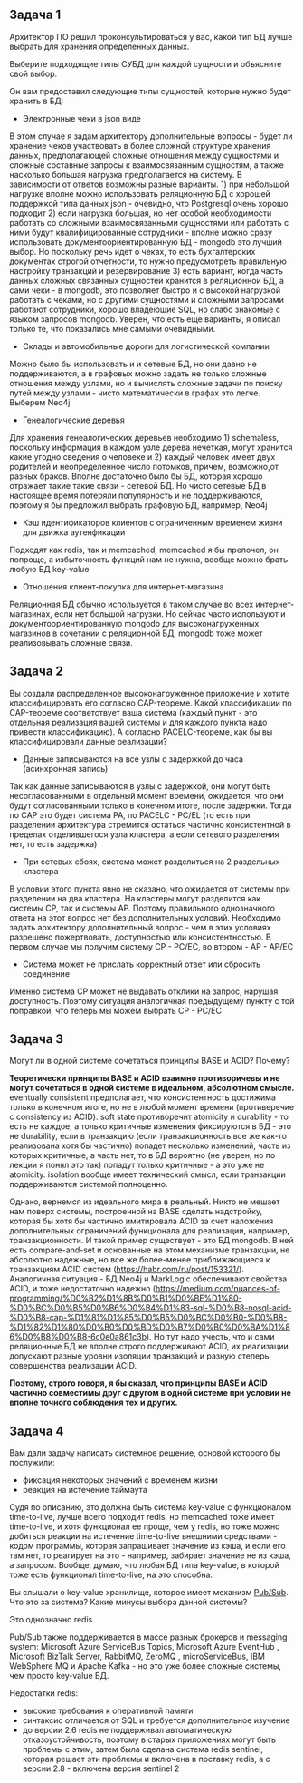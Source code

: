 ## Задача 1

Архитектор ПО решил проконсультироваться у вас, какой тип БД 
лучше выбрать для хранения определенных данных.

Выберите подходящие типы СУБД для каждой сущности и объясните свой выбор.

Он вам предоставил следующие типы сущностей, которые нужно будет хранить в БД:

- Электронные чеки в json виде

В этом случае я задам архитектору дополнительные вопросы - будет ли хранение чеков участвовать в более сложной структуре хранения данных, предполагающей сложные отношения между сущностями и сложные составные запросы к взаимосвязанным сущностям, а также насколько большая нагрузка предполагается на систему. В зависимости от ответов возможны разные варианты. 1) при небольшой нагрузке вполне можно использовать реляционную БД с хорошей поддержкой типа данных json - очевидно, что Postgresql очень хорошо подходит 2) если нагрузка большая, но нет особой необходимости работать со сложными взаимосвязанными сущностями или работать с ними будут квалифицированные сотрудники - вполне можно сразу использовать документоориентированную БД - mongodb это лучший выбор. Но поскольку речь идет о чеках, то есть бухгалтерских документах строгой отчетности, то нужно предусмотреть правильную настройку транзакций и резервирование 3) есть вариант, когда часть данных сложных связанных сущностей хранится в реляционной БД, а сами чеки - в mongodb, это позволяет быстро и с высокой нагрузкой работать с чеками, но с другими сущностями и сложными запросами работают сотрудники, хорошо владеющие SQL, но слабо знакомые с языком запросов mongodb. Уверен, что есть еще варианты, я описал только те, что показались мне самыми очевидными.

- Склады и автомобильные дороги для логистической компании

Можно было бы использовать и и сетевые БД, но они давно не поддерживаются, а в графовых можно задать не только сложные отношения между узлами, но и вычислять сложные задачи по поиску путей между узлами - чисто математически в графах это легче. Выберем Neo4j

- Генеалогические деревья

Для хранения генеалогических деревьев необходимо 1) schemaless, поскольку информация в каждом узле дерева нечеткая, могут хранится какие угодно сведения о человеке и 2) каждый человек имеет двух родителей и неопределенное число потомков, причем, возможно,от разных браков. Вполне достаточно было бы БД, которая хорошо отражает такие такие связи - сетевой БД. Но чисто сетевые БД в настоящее время потеряли популярность и не поддерживаются, поэтому я бы предложил выбрать графовую БД, например, Neo4j

- Кэш идентификаторов клиентов с ограниченным временем жизни для движка аутенфикации

Подходят как redis, так и memcached, memcached я бы препочел, он попроще, а избыточность функций нам не нужна, вообще можно брать любую БД key-value

- Отношения клиент-покупка для интернет-магазина

Реляционная БД обычно используется в таком случае во всех интернет-магазинах, если нет большой нагрузки. Но сейчас часто используют и документоориентированную mongodb для высоконагруженных магазинов в сочетании с реляционной БД, mongodb тоже может реализовывать сложные связи.

## Задача 2

Вы создали распределенное высоконагруженное приложение и хотите классифицировать его согласно 
CAP-теореме. Какой классификации по CAP-теореме соответствует ваша система
(каждый пункт - это отдельная реализация вашей системы и для каждого пункта надо привести классификацию). 
А согласно PACELC-теореме, как бы вы классифицировали данные реализации?

- Данные записываются на все узлы с задержкой до часа (асинхронная запись)

Так как данные записываются в узлы с задержкой, они могут быть несогласованными в отдельный момент времени, ожидается, что они будут согласованными только в конечном итоге, после задержки. Тогда по CAP это будет система PA, по PACELC - PC/EL (то есть при разделении архитектура стремится остаться частично консистентной в пределах отделившегося узла кластера, а если сетевого разделения нет, то есть задержка)

- При сетевых сбоях, система может разделиться на 2 раздельных кластера

В условии этого пункта явно не сказано, что ожидается от системы при разделении на два кластера. На кластеры могут разделится как системы CP, так и системы AP. Поэтому правильного однозначного ответа на этот вопрос нет без дополнительных условий. Необходимо задать архитектору дополнительный вопрос - чем в этих условиях разрешено пожертвовать, доступностью или консистентностью. В первом случае мы получим систему CP - PC/EC, во втором - AP - AP/EC


- Система может не прислать корректный ответ или сбросить соединение

Именно система CP может не выдавать отклики на запрос, нарушая доступность. Поэтому ситуация аналогичная предыдущему пункту с той поправкой, что теперь мы можем выбрать CP - PC/EC


## Задача 3

Могут ли в одной системе сочетаться принципы BASE и ACID? Почему?

**Теоретически принципы BASE и ACID взаимно противоричевы и не могут сочетаться в одной системе в идеальном, абсолютном смысле.** eventually consistent предполагает, что консистентность достижима только в конечном итоге, но не в любой момент времени (противеречие c consistency из ACID). soft state противоречит atomicity и durability - то есть не каждое, а только критичные изменения фиксируются в БД - это не durability, если в транзакцию (если транзакционность все же как-то реализована хотя бы частично) попадет несколько изменений, часть из которых критичные, а часть нет, то в БД вероятно (не уверен, но по лекции я понял это так) попадут только критичные - а это уже не atomicity. isolation вообще имеет технический смысл, если транзакции поддерживаются системой полноценно. 

Однако, вернемся из идеального мира в реальный. Никто не мешает нам поверх системы, построенной на BASE сделать надстройку, которая бы хотя бы частично имитировала ACID за счет наложения дополнительных ограничений функционала для реализации, например, транзакционности. И такой пример существует - это БД mongodb. В ней есть compare-and-set и основанные на этом механизме транзакции, не абсолютно надежные, но все же более-менее приближающиеся к транзакциям ACID систем (https://habr.com/ru/post/153321/). Аналогичная ситуация - БД Neo4j и MarkLogic обеспечивают свойства ACID, и тоже недостаточно надежно (https://medium.com/nuances-of-programming/%D0%B2%D1%8B%D0%B1%D0%BE%D1%80-%D0%BC%D0%B5%D0%B6%D0%B4%D1%83-sql-%D0%B8-nosql-acid-%D0%B8-cap-%D1%81%D1%85%D0%B5%D0%BC%D0%B0-%D0%B8-%D1%82%D1%80%D0%B0%D0%BD%D0%B7%D0%B0%D0%BA%D1%86%D0%B8%D0%B8-6c0e0a861c3b). Но тут надо учесть, что и сами реляционные БД не вполне строго поддерживают ACID, их реализации допускают разные уровни изоляции транзакций и разную степерь совершенства реализации ACID.

**Поэтому, строго говоря, я бы сказал, что принципы BASE и ACID частично совместимы друг с другом в одной системе при условии не вполне точного соблюдения тех и других.**

## Задача 4

Вам дали задачу написать системное решение, основой которого бы послужили:

- фиксация некоторых значений с временем жизни
- реакция на истечение таймаута

Судя по описанию, это должна быть система key-value с функционалом time-to-live, лучше всего подходит redis, но memcached тоже имеет time-to-live, и хотя функционал ее проще, чем у redis, но тоже можно добиться реакции на истечение time-to-live внешними средствами - кодом программы, которая запрашивает значение из кэша, и если его там нет, то реагирует на это - например, забирает значение не из кэша, а запросом. Вообще, думаю, что любая БД типа key-value, в которой тоже есть функционал time-to-live, на это способна.

Вы слышали о key-value хранилище, которое имеет механизм [Pub/Sub](https://habr.com/ru/post/278237/). 
Что это за система? Какие минусы выбора данной системы?

Это однозначно redis. 

Pub/Sub также поддерживается в массе разных брокеров и messaging system: Microsoft Azure ServiceBus Topics, Microsoft Azure EventHub , Microsoft BizTalk Server, RabbitMQ, ZeroMQ , microServiceBus, IBM WebSphere MQ и Apache Kafka - но это уже более сложные системы, чем просто key-value БД.

Недостатки redis:
- высокие требования к оперативной памяти
- синтаксис отличается от SQL и требуется дополнительное изучение
- до версии 2.6 redis не поддерживал автоматическую отказоустойчивость, поэтому в старых приложениях могут быть проблемы с этим, затем была сделана система redis sentinel, которая решает эти проблемы и включена в поставку redis, а с версии 2.8 - включена версия sentinel 2


